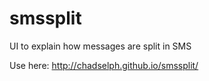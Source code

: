 # smssplit
UI to explain how messages are split in SMS

Use here: http://chadselph.github.io/smssplit/
